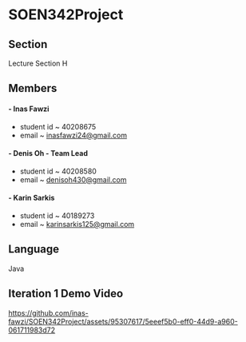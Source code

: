 # SOEN342Project

## Section
Lecture Section H

## Members
#### - Inas Fawzi
  * student id ~ 40208675
  * email ~ inasfawzi24@gmail.com
#### - Denis Oh - Team Lead
  * student id ~ 40208580
  * email ~ denisoh430@gmail.com
####  - Karin Sarkis
  * student id ~ 40189273
  * email ~ karinsarkis125@gmail.com

## Language
Java

## Iteration 1 Demo Video

https://github.com/inas-fawzi/SOEN342Project/assets/95307617/5eeef5b0-eff0-44d9-a960-061711983d72


